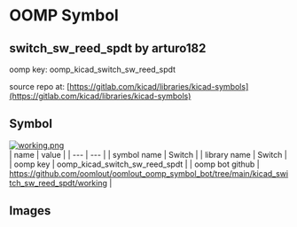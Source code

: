 # OOMP Symbol  
## switch_sw_reed_spdt  by arturo182  
  
oomp key: oomp_kicad_switch_sw_reed_spdt  
  
source repo at: [https://gitlab.com/kicad/libraries/kicad-symbols](https://gitlab.com/kicad/libraries/kicad-symbols)  
## Symbol  
  
[![working.png](working_600.png)](working.png)  
| name | value | 
| --- | --- | 
| symbol name | Switch | 
| library name | Switch | 
| oomp key | oomp_kicad_switch_sw_reed_spdt | 
| oomp bot github | https://github.com/oomlout/oomlout_oomp_symbol_bot/tree/main/kicad_switch_sw_reed_spdt/working | 
## Images  
